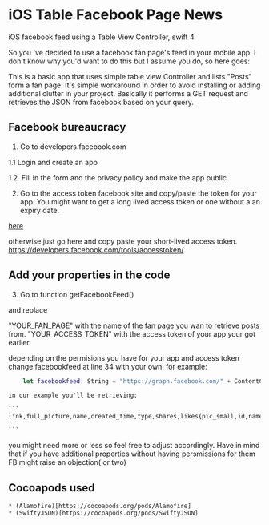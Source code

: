 # iOS Table Facebook Page News 

iOS facebook feed using a Table View Controller, swift 4


So you 've decided to use a facebook fan page's feed in your mobile app.
I don't know why you'd want to do this but I assume you do, so here goes:

This is a basic app that uses simple table view Controller and lists "Posts" form a fan page.
It's simple workaround in order to avoid installing or adding additional clutter in your project.
Basically it performs a GET request and retrieves the JSON from facebook based on your query.

## Facebook bureaucracy 

1. Go to developers.facebook.com

1.1 Login and create an app

1.2. Fill in the form and the privacy policy and make the app public.

2. Go to the access token facebook site and copy/paste the token for your app.
You might want to get a long lived access token or one without a an expiry date.

[here](https://medium.com/@Jenananthan/how-to-create-non-expiry-facebook-page-token-6505c642d0b1)

otherwise just go here and copy paste your short-lived access token.
 https://developers.facebook.com/tools/accesstoken/

## Add your properties in the code
3. Go to function getFacebookFeed()

and replace

"YOUR_FAN_PAGE" with the name of the fan page you wan to retrieve posts from.
"YOUR_ACCESS_TOKEN" with the access token of your app your got earlier.

depending on the permisions you have for your app and access token change facebookfeed at line 34 with your own.
for example:
```swift
    let facebookfeed: String = "https://graph.facebook.com/" + ContentCode + "/feed?fields=link,full_picture,name,created_time,type,shares,likes{pic_small,id,name},source,message,description,icon&access_token=" + AccessToken
```
	
	in our example you'll be retrieving:
	
	```
	link,full_picture,name,created_time,type,shares,likes{pic_small,id,name},source,message,description,icon
	
	```

you might need more or less so feel free to adjust accordingly. Have in mind that if you have additional properties without having persmissions for them FB might raise an objection( or two)
	
## Cocoapods used
	* (Alamofire)[https://cocoapods.org/pods/Alamofire]
	* (SwiftyJSON)[https://cocoapods.org/pods/SwiftyJSON]
	
	

